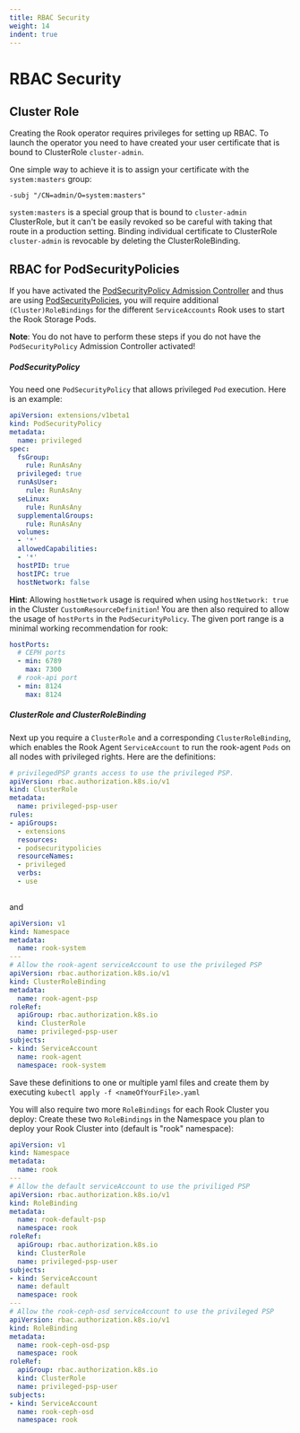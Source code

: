 ```yaml
---
title: RBAC Security
weight: 14
indent: true
---
```


# RBAC Security

## Cluster Role
Creating the Rook operator requires privileges for setting up RBAC. To launch the operator you need to have created your user certificate that is bound to ClusterRole `cluster-admin`.

One simple way to achieve it is to assign your certificate with the `system:masters` group:
```
-subj "/CN=admin/O=system:masters"
```

`system:masters` is a special group that is bound to `cluster-admin` ClusterRole, but it can't be easily revoked so be careful with taking that route in a production setting.
Binding individual certificate to ClusterRole `cluster-admin` is revocable by deleting the ClusterRoleBinding.

## RBAC for PodSecurityPolicies

If you have activated the [PodSecurityPolicy Admission Controller](https://kubernetes.io/docs/admin/admission-controllers/#podsecuritypolicy) and thus are
using [PodSecurityPolicies](https://kubernetes.io/docs/concepts/policy/pod-security-policy/), you will require additional `(Cluster)RoleBindings` 
for the different `ServiceAccounts` Rook uses to start the Rook Storage Pods.
 
**Note**: You do not have to perform these steps if you do not have the `PodSecurityPolicy` Admission Controller activated!  

##### PodSecurityPolicy 

You need one `PodSecurityPolicy` that allows privileged `Pod` execution. Here is an example:

```yaml
apiVersion: extensions/v1beta1
kind: PodSecurityPolicy
metadata:
  name: privileged
spec:
  fsGroup:
    rule: RunAsAny
  privileged: true
  runAsUser:
    rule: RunAsAny
  seLinux:
    rule: RunAsAny
  supplementalGroups:
    rule: RunAsAny
  volumes:
  - '*'
  allowedCapabilities:
  - '*'
  hostPID: true
  hostIPC: true
  hostNetwork: false
```

**Hint**: Allowing `hostNetwork` usage is required when using `hostNetwork: true` in the Cluster `CustomResourceDefinition`!
You are then also required to allow the usage of `hostPorts` in the `PodSecurityPolicy`. The given port range is a minimal 
working recommendation for rook:
 ```yaml
 hostPorts:
   # CEPH ports
   - min: 6789
     max: 7300
   # rook-api port
   - min: 8124
     max: 8124
```

##### ClusterRole and ClusterRoleBinding

Next up you require a `ClusterRole` and a corresponding `ClusterRoleBinding`, which enables the Rook Agent `ServiceAccount` to run the rook-agent `Pods` on all nodes
with privileged rights. Here are the definitions:

```yaml
# privilegedPSP grants access to use the privileged PSP.
apiVersion: rbac.authorization.k8s.io/v1
kind: ClusterRole
metadata:
  name: privileged-psp-user
rules:
- apiGroups:
  - extensions
  resources:
  - podsecuritypolicies
  resourceNames:
  - privileged
  verbs:
  - use
  
```
and 
```yaml
apiVersion: v1
kind: Namespace
metadata:
  name: rook-system
---
# Allow the rook-agent serviceAccount to use the privileged PSP
apiVersion: rbac.authorization.k8s.io/v1
kind: ClusterRoleBinding
metadata:
  name: rook-agent-psp
roleRef:
  apiGroup: rbac.authorization.k8s.io
  kind: ClusterRole
  name: privileged-psp-user
subjects:
- kind: ServiceAccount
  name: rook-agent
  namespace: rook-system
``` 

Save these definitions to one or multiple yaml files and create them by executing `kubectl apply -f <nameOfYourFile>.yaml`

You will also require two more `RoleBindings` for each Rook Cluster you deploy:
Create these two `RoleBindings` in the Namespace you plan to deploy your Rook Cluster into (default is "rook" namespace):
 
```yaml
apiVersion: v1
kind: Namespace
metadata:
  name: rook
---
# Allow the default serviceAccount to use the priviliged PSP
apiVersion: rbac.authorization.k8s.io/v1
kind: RoleBinding
metadata:
  name: rook-default-psp
  namespace: rook
roleRef:
  apiGroup: rbac.authorization.k8s.io
  kind: ClusterRole
  name: privileged-psp-user
subjects:
- kind: ServiceAccount
  name: default
  namespace: rook
---
# Allow the rook-ceph-osd serviceAccount to use the privileged PSP
apiVersion: rbac.authorization.k8s.io/v1
kind: RoleBinding
metadata:
  name: rook-ceph-osd-psp
  namespace: rook
roleRef:
  apiGroup: rbac.authorization.k8s.io
  kind: ClusterRole
  name: privileged-psp-user
subjects:
- kind: ServiceAccount
  name: rook-ceph-osd
  namespace: rook
``` 
